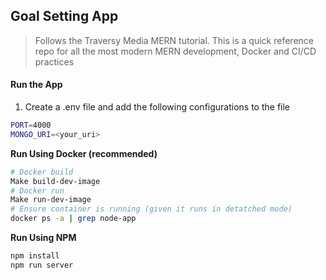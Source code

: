 ## Goal Setting App

> Follows the Traversy Media MERN tutorial. This is a quick reference repo for all the most modern MERN development, Docker and CI/CD practices

#### Run the App

1. Create a .env file and add the following configurations to the file

```bash
PORT=4000
MONGO_URI=<your_uri>
```

**Run Using Docker (recommended)**

```bash
# Docker build
Make build-dev-image
# Docker run
Make run-dev-image
# Ensure container is running (given it runs in detatched mode)
docker ps -a | grep node-app
```

**Run Using NPM**

```bash
npm install
npm run server
```
